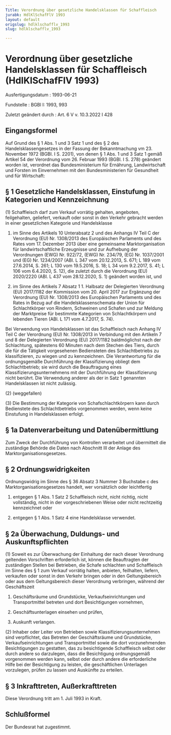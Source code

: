 ```yaml
---
Title: Verordnung über gesetzliche Handelsklassen für Schaffleisch
jurabk: HdlKlSchafFlV 1993
layout: default
origslug: hdlklschafflv_1993
slug: hdlklschafflv_1993

---
```


# Verordnung über gesetzliche Handelsklassen für Schaffleisch (HdlKlSchafFlV 1993)

Ausfertigungsdatum
:   1993-06-21

Fundstelle
:   BGBl I: 1993, 993

Zuletzt geändert durch
:   Art. 6 V v. 10.3.2022 I 428


## Eingangsformel

Auf Grund des § 1 Abs. 1 und 3 Satz 1 und des § 2 des Handelsklassengesetzes in der Fassung der Bekanntmachung vm 23. November 1972 (BGBl. I S. 2201), von denen § 1 Abs. 1 und 3 Satz 1 gemäß Artikel 54 der Verordnung vom 26. Februar 1993 (BGBl. I S. 278) geändert worden ist, verordnet das Bundesministerium für Ernährung, Landwirtschaft und Forsten im Einvernehmen mit den Bundesministerien für Gesundheit und für Wirtschaft:


## § 1 Gesetzliche Handelsklassen, Einstufung in Kategorien und Kennzeichnung

(1) Schaffleisch darf zum Verkauf vorrätig gehalten, angeboten, feilgehalten, geliefert, verkauft oder sonst in den Verkehr gebracht werden in einer gesetzlichen Kategorie und Handelsklasse

1.  im Sinne des Artikels 10 Unterabsatz 2 und des Anhangs IV Teil C der Verordnung (EU) Nr. 1308/2013 des Europäischen Parlaments und des Rates vom 17. Dezember 2013 über eine gemeinsame Marktorganisation für landwirtschaftliche Erzeugnisse und zur Aufhebung der Verordnungen (EWG) Nr. 922/72, (EWG) Nr. 234/79, (EG) Nr. 1037/2001 und (EG) Nr. 1234/2007 (ABl. L 347 vom 20.12.2013, S. 671; L 189 vom 27.6.2014, S. 261; L 130 vom 19.5.2016, S. 18; L 34 vom 9.2.2017, S. 41; L 106 vom 6.4.2020, S. 12), die zuletzt durch die Verordnung (EU) 2020/2220 (ABl. L 437 vom 28.12.2020, S. 1) geändert worden ist, und


2.  im Sinne des Artikels 7 Absatz 1 1. Halbsatz der Delegierten Verordnung (EU) 2017/1182 der Kommission vom 20. April 2017 zur Ergänzung der Verordnung (EU) Nr. 1308/2013 des Europäischen Parlaments und des Rates in Bezug auf die Handelsklassenschemata der Union für Schlachtkörper von Rindern, Schweinen und Schafen und zur Meldung der Marktpreise für bestimmte Kategorien von Schlachtkörpern und lebenden Tieren (ABl. L 171 vom 4.7.2017, S. 74).



Bei Verwendung von Handelsklassen ist das Schaffleisch nach Anhang IV Teil C der Verordnung (EU) Nr. 1308/2013 in Verbindung mit den Artikeln 7 und 8 der Delegierten Verordnung (EU) 2017/1182 baldmöglichst nach der Schlachtung, spätestens 60 Minuten nach dem Stechen des Tiers, durch die für die Tätigkeit vorgesehenen Bediensteten des Schlachtbetriebs zu klassifizieren, zu wiegen und zu kennzeichnen. Die Verantwortung für die ordnungsgemäße Durchführung der Klassifizierung obliegt dem Schlachtbetrieb; sie wird durch die Beauftragung eines Klassifizierungsunternehmens mit der Durchführung der Klassifizierung nicht berührt. Die Verwendung anderer als der in Satz 1 genannten Handelsklassen ist nicht zulässig.

(2) (weggefallen)

(3) Die Bestimmung der Kategorie von Schafschlachtkörpern kann durch Bedienstete des Schlachtbetriebs vorgenommen werden, wenn keine Einstufung in Handelsklassen erfolgt.


## § 1a Datenverarbeitung und Datenübermittlung

Zum Zweck der Durchführung von Kontrollen verarbeitet und übermittelt die zuständige Behörde die Daten nach Abschnitt III der Anlage des Marktorganisationsgesetzes.


## § 2 Ordnungswidrigkeiten

Ordnungswidrig im Sinne des § 36 Absatz 3 Nummer 3 Buchstabe c des Marktorganisationsgesetzes handelt, wer vorsätzlich oder leichtfertig

1.  entgegen § 1 Abs. 1 Satz 2 Schaffleisch nicht, nicht richtig, nicht vollständig, nicht in der vorgeschriebenen Weise oder nicht rechtzeitig kennzeichnet oder


2.  entgegen § 1 Abs. 1 Satz 4 eine Handelsklasse verwendet.





## § 2a Überwachung, Duldungs- und Auskunftspflichten

(1) Soweit es zur Überwachung der Einhaltung der nach dieser Verordnung geltenden Vorschriften erforderlich ist, können die Beauftragten der zuständigen Stellen bei Betrieben, die Schafe schlachten und Schaffleisch im Sinne des § 1 zum Verkauf vorrätig halten, anbieten, feilhalten, liefern, verkaufen oder sonst in den Verkehr bringen oder in den Geltungsbereich oder aus dem Geltungsbereich dieser Verordnung verbringen, während der Geschäftszeit

1.  Geschäftsräume und Grundstücke, Verkaufseinrichtungen und Transportmittel betreten und dort Besichtigungen vornehmen,


2.  Geschäftsunterlagen einsehen und prüfen,


3.  Auskunft verlangen.




(2) Inhaber oder Leiter von Betrieben sowie Klassifizierungsunternehmen sind verpflichtet, das Betreten der Geschäftsräume und Grundstücke, Verkaufseinrichtungen und Transportmittel sowie die dort vorzunehmenden Besichtigungen zu gestatten, das zu besichtigende Schaffleisch selbst oder durch andere so darzulegen, dass die Besichtigung ordnungsgemäß vorgenommen werden kann, selbst oder durch andere die erforderliche Hilfe bei der Besichtigung zu leisten, die geschäftlichen Unterlagen vorzulegen, prüfen zu lassen und Auskünfte zu erteilen.


## § 3 Inkrafttreten, Außerkrafttreten

Diese Verordnung tritt am 1. Juli 1993 in Kraft.


## Schlußformel

Der Bundesrat hat zugestimmt.

